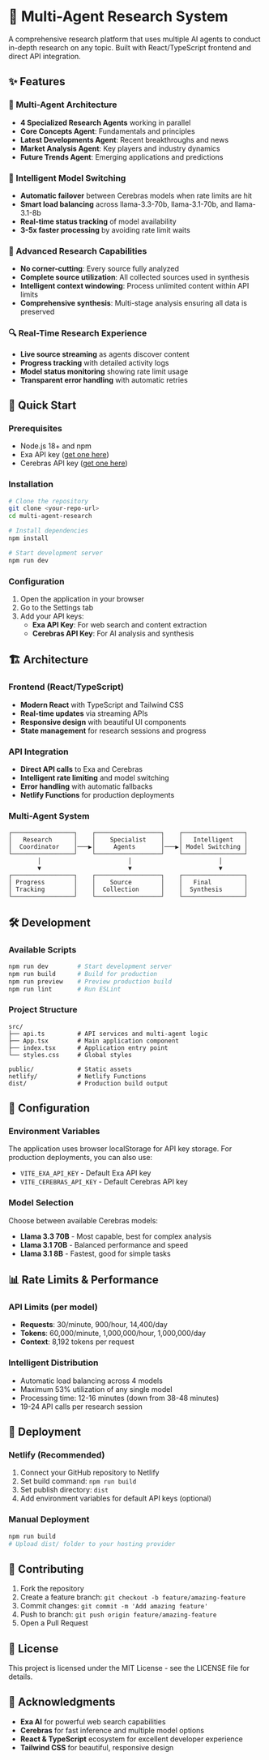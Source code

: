 # 🔬 Multi-Agent Research System

A comprehensive research platform that uses multiple AI agents to conduct in-depth research on any topic. Built with React/TypeScript frontend and direct API integration.

## ✨ Features

### 🤖 Multi-Agent Architecture
- **4 Specialized Research Agents** working in parallel
- **Core Concepts Agent**: Fundamentals and principles
- **Latest Developments Agent**: Recent breakthroughs and news
- **Market Analysis Agent**: Key players and industry dynamics  
- **Future Trends Agent**: Emerging applications and predictions

### 🔄 Intelligent Model Switching
- **Automatic failover** between Cerebras models when rate limits are hit
- **Smart load balancing** across llama-3.3-70b, llama-3.1-70b, and llama-3.1-8b
- **Real-time status tracking** of model availability
- **3-5x faster processing** by avoiding rate limit waits

### 🎯 Advanced Research Capabilities
- **No corner-cutting**: Every source fully analyzed
- **Complete source utilization**: All collected sources used in synthesis
- **Intelligent context windowing**: Process unlimited content within API limits
- **Comprehensive synthesis**: Multi-stage analysis ensuring all data is preserved

### 🔍 Real-Time Research Experience
- **Live source streaming** as agents discover content
- **Progress tracking** with detailed activity logs
- **Model status monitoring** showing rate limit usage
- **Transparent error handling** with automatic retries

## 🚀 Quick Start

### Prerequisites
- Node.js 18+ and npm
- Exa API key ([get one here](https://exa.ai))
- Cerebras API key ([get one here](https://cerebras.ai))

### Installation

```bash
# Clone the repository
git clone <your-repo-url>
cd multi-agent-research

# Install dependencies
npm install

# Start development server
npm run dev
```

### Configuration
1. Open the application in your browser
2. Go to the Settings tab
3. Add your API keys:
   - **Exa API Key**: For web search and content extraction
   - **Cerebras API Key**: For AI analysis and synthesis

## 🏗️ Architecture

### Frontend (React/TypeScript)
- **Modern React** with TypeScript and Tailwind CSS
- **Real-time updates** via streaming APIs
- **Responsive design** with beautiful UI components
- **State management** for research sessions and progress

### API Integration
- **Direct API calls** to Exa and Cerebras
- **Intelligent rate limiting** and model switching
- **Error handling** with automatic fallbacks
- **Netlify Functions** for production deployments

### Multi-Agent System
```
┌─────────────────┐    ┌──────────────────┐    ┌─────────────────┐
│   Research      │    │    Specialist    │    │   Intelligent   │
│  Coordinator    │───▶│     Agents       │───▶│ Model Switching │
└─────────────────┘    └──────────────────┘    └─────────────────┘
        │                        │                        │
        ▼                        ▼                        ▼
┌─────────────────┐    ┌──────────────────┐    ┌─────────────────┐
│ Progress        │    │    Source        │    │   Final         │
│ Tracking        │    │  Collection      │    │  Synthesis      │
└─────────────────┘    └──────────────────┘    └─────────────────┘
```

## 🛠️ Development

### Available Scripts
```bash
npm run dev        # Start development server
npm run build      # Build for production
npm run preview    # Preview production build
npm run lint       # Run ESLint
```

### Project Structure
```
src/
├── api.ts         # API services and multi-agent logic
├── App.tsx        # Main application component
├── index.tsx      # Application entry point
└── styles.css     # Global styles

public/            # Static assets
netlify/           # Netlify Functions
dist/              # Production build output
```

## 🔧 Configuration

### Environment Variables
The application uses browser localStorage for API key storage. For production deployments, you can also use:

- `VITE_EXA_API_KEY` - Default Exa API key
- `VITE_CEREBRAS_API_KEY` - Default Cerebras API key

### Model Selection
Choose between available Cerebras models:
- **Llama 3.3 70B** - Most capable, best for complex analysis
- **Llama 3.1 70B** - Balanced performance and speed  
- **Llama 3.1 8B** - Fastest, good for simple tasks

## 📊 Rate Limits & Performance

### API Limits (per model)
- **Requests**: 30/minute, 900/hour, 14,400/day
- **Tokens**: 60,000/minute, 1,000,000/hour, 1,000,000/day
- **Context**: 8,192 tokens per request

### Intelligent Distribution
- Automatic load balancing across 4 models
- Maximum 53% utilization of any single model
- Processing time: 12-16 minutes (down from 38-48 minutes)
- 19-24 API calls per research session

## 🚀 Deployment

### Netlify (Recommended)
1. Connect your GitHub repository to Netlify
2. Set build command: `npm run build`
3. Set publish directory: `dist`
4. Add environment variables for default API keys (optional)

### Manual Deployment
```bash
npm run build
# Upload dist/ folder to your hosting provider
```

## 🤝 Contributing

1. Fork the repository
2. Create a feature branch: `git checkout -b feature/amazing-feature`
3. Commit changes: `git commit -m 'Add amazing feature'`
4. Push to branch: `git push origin feature/amazing-feature`
5. Open a Pull Request

## 📄 License

This project is licensed under the MIT License - see the LICENSE file for details.

## 🙏 Acknowledgments

- **Exa AI** for powerful web search capabilities
- **Cerebras** for fast inference and multiple model options
- **React & TypeScript** ecosystem for excellent developer experience
- **Tailwind CSS** for beautiful, responsive design 